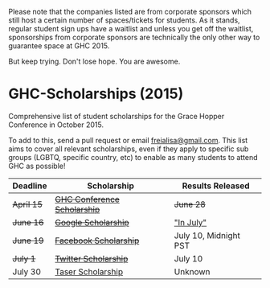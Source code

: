 Please note that the companies listed are from corporate sponsors which still
host a certain number of spaces/tickets for students.  As it stands, regular
student sign ups have a waitlist and unless you get off the waitlist,
sponsorships from corporate sponsors are technically the only other way to
guarantee space at GHC 2015.

But keep trying. Don't lose hope. You are awesome.

# GHC-Scholarships (2015)

Comprehensive list of student scholarships for the Grace Hopper Conference in October 2015.

To add to this, send a pull request or email freialisa@gmail.com. This list aims
to cover all relevant scholarships, even if they  apply to specific sub groups
(LGBTQ, specific country, etc) to enable as many students to attend GHC as
possible!

| Deadline | Scholarship | Results Released |
|----------|-------------|------------------|
|~~April 15~~| [~~GHC Conference Scholarship~~](http://anitaborg.org/awards-grants/ghc-scholarship-grants/) | ~~June 28~~|
|~~June 16~~| [~~Google Scholarship~~](https://docs.google.com/forms/d/1E2dG8AiUE4lDOl7nlfi2PFvacjDT5js_f_M_elyYDQw/viewform) | ["In July"](http://googleforstudents.blogspot.com/2015/05/applications-for-travel-grants-to-2015.html)
| ~~June 19~~         | [~~Facebook Scholarship~~](https://www.facebook.com/careers/program/gracehopper2015/)| July 10, Midnight PST
| ~~July 1~~ | [~~Twitter Scholarship~~](http://twitterghcfellowship.splashthat.com/)| July 10|
| July 30 | [Taser Scholarship](http://femaleentrepreneurs.institute/events/grace-hopper-celebration-of-women-in-computing/) | Unknown |
